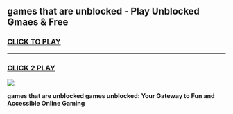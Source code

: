 
## games that are unblocked - Play Unblocked Gmaes & Free
<h3>
<a href="https://premium.freeplayer.one?title=games_that_are_unblocked&ref=20F">CLICK TO PLAY</a></h3>
<hr>

<h3>
<a href="https://premium.freeplayer.one?title=games_that_are_unblocked&ref=20F">CLICK 2 PLAY</a>
  
</h3>

<a href="https://premium.freeplayer.one?title=games_that_are_unblocked&ref=20F/"><img src="https://clearcache.store/games.png"></a>


**games that are unblocked games unblocked: Your Gateway to Fun and Accessible Online Gaming**

